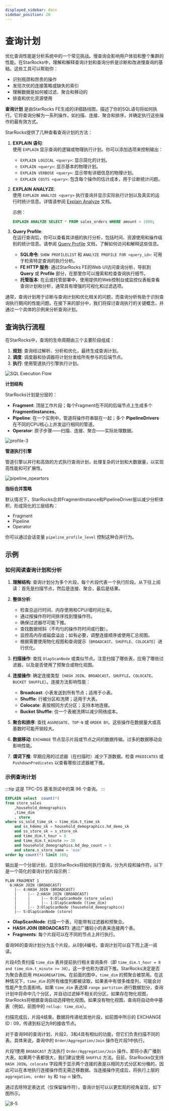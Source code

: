 ```yaml
---
displayed_sidebar: docs
sidebar_position: 20
---
```


# 查询计划

优化查询性能是分析系统中的一个常见挑战。慢查询会影响用户体验和整个集群的性能。在StarRocks中，理解和解释查询计划和查询分析是诊断和改进慢查询的基础。这些工具可以帮助你：
- 识别瓶颈和昂贵的操作
- 发现次优的连接策略或缺失的索引
- 理解数据是如何被过滤、聚合和移动的
- 排查和优化资源使用

**查询计划** 是由StarRocks FE生成的详细路线图，描述了你的SQL语句将如何执行。它将查询分解为一系列操作，如扫描、连接、聚合和排序，并确定执行这些操作的最有效方式。

StarRocks提供了几种查看查询计划的方法：

1. **EXPLAIN 语句**:  
   使用 `EXPLAIN` 显示查询的逻辑或物理执行计划。你可以添加选项来控制输出：
   - `EXPLAIN LOGICAL <query>`: 显示简化的计划。
   - `EXPLAIN <query>`: 显示基本的物理计划。
   - `EXPLAIN VERBOSE <query>`: 显示带有详细信息的物理计划。
   - `EXPLAIN COSTS <query>`: 包含每个操作的估计成本，用于诊断统计问题。

2. **EXPLAIN ANALYZE**:  
   使用 `EXPLAIN ANALYZE <query>` 执行查询并显示实际执行计划以及真实的运行时统计信息。详情请参阅 [Explain Analyze](./query_profile_text_based_analysis.md) 文档。

   示例：
   ```sql
   EXPLAIN ANALYZE SELECT * FROM sales_orders WHERE amount > 1000;
   ```

3. **Query Profile**:  
   在运行查询后，你可以查看其详细的执行分析，包括时间、资源使用和操作级别的统计信息。请参阅 [Query Profile](./query_profile_overview.md) 文档，了解如何访问和解释这些信息。
   - **SQL命令**: `SHOW PROFILELIST` 和 `ANALYZE PROFILE FOR <query_id>`: 可用于检索特定查询的执行分析。
   - **FE HTTP 服务**: 通过StarRocks FE的Web UI访问查询分析，导航到 **Query** 或 **Profile** 部分，在那里你可以搜索和检查查询执行细节。
   - **托管版本**: 在云或托管部署中，使用提供的Web控制台或监控仪表板查看查询计划和分析，通常具有增强的可视化和过滤选项。

通常，查询计划用于诊断与查询计划和优化相关的问题，而查询分析有助于识别查询执行期间的性能问题。在接下来的部分中，我们将探讨查询执行的关键概念，并通过一个具体的示例来分析查询计划。

## 查询执行流程

在StarRocks中，查询的生命周期由三个主要阶段组成：
1. **规划**: 查询经过解析、分析和优化，最终生成查询计划。
2. **调度**: 调度器和协调器将计划分发给所有参与的后端节点。
3. **执行**: 使用管道执行引擎执行计划。

![SQL Execution Flow](../../_assets/Profile/execution_flow.png)

**计划结构**

StarRocks计划是分层的：
- **Fragment**: 顶层工作片段；每个Fragment在不同的后端节点上生成多个 **FragmentInstances**。
- **Pipeline**: 在一个实例中，管道将操作符串联在一起；多个 **PipelineDrivers** 在不同的CPU核心上并发运行相同的管道。
- **Operator**: 原子步骤——扫描、连接、聚合——实际处理数据。

![profile-3](../../_assets/Profile/profile-3.png)

**管道执行引擎**

管道引擎以并行和高效的方式执行查询计划，处理复杂的计划和大数据量，以实现高性能和可扩展性。

![pipeline_opeartors](../../_assets/Profile/pipeline_operators.png)

**指标合并策略**

默认情况下，StarRocks合并FragmentInstance和PipelineDriver层以减少分析体积，形成简化的三层结构：
- Fragment
- Pipeline
- Operator

你可以通过会话变量 `pipeline_profile_level` 控制这种合并行为。

## 示例

### 如何阅读查询计划和分析

1. **理解结构**: 查询计划分为多个片段，每个片段代表一个执行阶段。从下往上阅读：首先是扫描节点，然后是连接、聚合，最后是结果。

2. **整体分析**:
   - 检查总运行时间、内存使用和CPU/墙时间比率。
   - 通过按操作符时间排序找到慢操作符。
   - 确保过滤器尽可能下推。
   - 查找数据倾斜（不均匀的操作符时间或行数）。
   - 监控高内存或磁盘溢出；如有必要，调整连接顺序或使用汇总视图。
   - 根据需要使用物化视图和查询提示（`BROADCAST`、`SHUFFLE`、`COLOCATE`）进行优化。

2. **扫描操作**: 查找 `OlapScanNode` 或类似节点。注意扫描了哪些表，应用了哪些过滤器，以及是否使用了预聚合或物化视图。

3. **连接操作**: 确定连接类型（`HASH JOIN`、`BROADCAST`、`SHUFFLE`、`COLOCATE`、`BUCKET SHUFFLE`）。连接方法影响性能：
   - **Broadcast**: 小表发送到所有节点；适用于小表。
   - **Shuffle**: 行被分区和洗牌；适用于大表。
   - **Colocate**: 表按相同方式分区；支持本地连接。
   - **Bucket Shuffle**: 仅一个表被洗牌以减少网络成本。

4. **聚合和排序**: 查找 `AGGREGATE`、`TOP-N` 或 `ORDER BY`。这些操作在数据量大或高基数时可能开销较大。

5. **数据移动**: `EXCHANGE` 节点显示片段或节点之间的数据传输。过多的数据移动会影响性能。

6. **谓词下推**: 早期应用的过滤器（在扫描时）减少下游数据。检查 `PREDICATES` 或 `PushdownPredicates` 以查看哪些过滤器被下推。

### 示例查询计划

:::tip
这是 TPC-DS 基准测试中的第 96 个查询。
:::

```sql
EXPLAIN select  count(*)
from store_sales
    ,household_demographics
    ,time_dim
    , store
where ss_sold_time_sk = time_dim.t_time_sk
    and ss_hdemo_sk = household_demographics.hd_demo_sk
    and ss_store_sk = s_store_sk
    and time_dim.t_hour = 8
    and time_dim.t_minute >= 30
    and household_demographics.hd_dep_count = 5
    and store.s_store_name = 'ese'
order by count(*) limit 100;
```

输出是一个分层计划，显示StarRocks将如何执行查询，分为片段和操作符。以下是一个简化的查询计划片段示例：

```
PLAN FRAGMENT 1
  6:HASH JOIN (BROADCAST)
    |-- 4:HASH JOIN (BROADCAST)
    |     |-- 2:HASH JOIN (BROADCAST)
    |     |     |-- 0:OlapScanNode (store_sales)
    |     |     |-- 1:OlapScanNode (time_dim)
    |     |-- 3:OlapScanNode (household_demographics)
    |-- 5:OlapScanNode (store)
```

- **OlapScanNode**: 扫描一个表，可能带有过滤器和预聚合。
- **HASH JOIN (BROADCAST)**: 通过广播较小的表来连接两个表。
- **Fragments**: 每个片段可以在不同的节点上并行执行。

查询96的查询计划分为五个片段，从0到4编号。查询计划可以自下而上逐一阅读。

片段4负责扫描 `time_dim` 表并提前执行相关查询条件（即 `time_dim.t_hour = 8 and time_dim.t_minute >= 30`）。这一步也称为谓词下推。StarRocks决定是否为聚合表启用 `PREAGGREGATION`。在前面的图中，`time_dim` 的预聚合被禁用。在这种情况下，`time_dim` 的所有维度列都被读取，如果表中有很多维度列，可能会对性能产生负面影响。如果 `time_dim` 表选择 `range partition` 进行数据划分，查询计划中将命中几个分区，并自动过滤掉不相关的分区。如果存在物化视图，StarRocks将根据查询自动选择物化视图。如果没有物化视图，查询将自动命中基表（例如，前图中的 `rollup: time_dim`）。

扫描完成后，片段4结束。数据将传递给其他片段，如前图中所示的 EXCHANGE ID : 09，传递到标记为9的接收节点。

对于查询96的查询计划，片段2、3和4具有相似的功能，但它们负责扫描不同的表。具体来说，查询中的 `Order/Aggregation/Join` 操作在片段1中执行。

片段1使用 `BROADCAST` 方法执行 `Order/Aggregation/Join` 操作，即将小表广播到大表。如果两个表都很大，我们建议使用 `SHUFFLE` 方法。目前，StarRocks仅支持 `HASH JOIN`。`colocate` 字段用于显示两个连接的表是以相同方式分区和分桶的，因此可以在本地执行连接操作而无需迁移数据。当连接操作完成后，将执行上层的 `aggregation`、`order by` 和 `top-n` 操作。

通过去除特定表达式（仅保留操作符），查询计划可以以更宏观的视角呈现，如下图所示。

![8-5](../../_assets/8-5.png)
